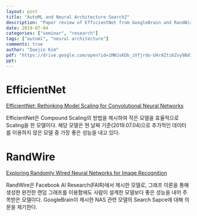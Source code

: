 ```yaml
---
layout: post
title: "AutoML and Neural Architecture Search2"
description: "Paper review of EfficientNet from GoogleBrain and RandWire from Facebook AI Research (FAIR)"
date: 2019-07-04
categories: ["seminar", "research"]
tags: ["automl", "neural architecture"]
comments: true
author: "Daejin Kim"
pdf: "https://drive.google.com/open?id=1MWJsKDb_zVfjrdo-U4rAZti6Zvy9Bd1S"
ppt:
---
```


<!-- <iframe src="https://www.slideshare.net/DaeJinKim22/slideshelf" width="760px" height="570px" frameborder="0" marginwidth="0" marginheight="0" scrolling="no" style="border:none;" allowfullscreen webkitallowfullscreen mozallowfullscreen></iframe> -->

# EfficientNet

[EfficientNet: Rethinking Model Scaling for Convolutional Neural Networks](https://arxiv.org/abs/1905.11946)

EfficientNet은 Compound Scaling의 방법을 제시하여 작은 모델을 효율적으로 Scaling을 한 모델이다. 해당 모델은 현 날짜 기준(2019.07.04)으로 추가적인 데이터를 이용하지 않은 모델 중 가장 좋은 성능을 내고 있다.

# RandWire

[Exploring Randomly Wired Neural Networks for Image Recognition](https://arxiv.org/abs/1904.01569)

RandWire은 Facebook AI Research(FAIR)에서 제시한 모델로, 그래프 이론을 통해 생성한 완전한 랜덤 그래프를 이용함에도 사람이 설계한 모델보다 좋은 성능을 내어 주목받은 모델이다. GoogleBrain이 제시한 NAS 관련 모델의 Search Sapce에 대해 의문을 제기한다.